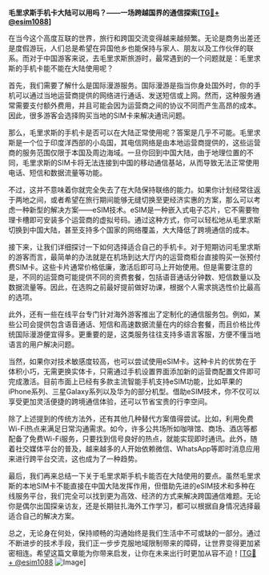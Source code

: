 **毛里求斯手机卡大陆可以用吗？——一场跨越国界的通信探索[[TG💪+ @esim1088](https://t.me/s/esim1088)]**

在当今这个高度互联的世界，旅行和跨国交流变得越来越频繁。无论是商务出差还是度假游玩，人们总是希望在异国他乡也能保持与家人、朋友以及工作伙伴的联系。而对于中国游客来说，去毛里求斯旅游时，最常遇到的一个问题就是：毛里求斯的手机卡能不能在大陆使用呢？

首先，我们需要了解什么是国际漫游服务。国际漫游是指当你身处国外时，你的手机可以通过当地运营商提供的网络进行通话、发送短信或上网。然而，这种服务通常需要支付额外费用，并且可能会因为运营商之间的协议不同而产生高昂的成本。因此，很多游客会选择购买当地的SIM卡来解决通讯问题。

那么，毛里求斯的手机卡是否可以在大陆正常使用呢？答案是几乎不可能。毛里求斯是一个位于印度洋西部的小岛国，其电信网络是由本地运营商提供的，这些运营商的服务范围仅限于本国及周边海域。一旦你回到中国大陆，由于地理位置的不同，毛里求斯的SIM卡将无法连接到中国的移动通信基站，从而导致无法正常使用电话、短信和数据流量等功能。

不过，这并不意味着你就完全失去了在大陆保持联络的能力。如果你计划经常往返于两地之间，或者希望在旅行期间能够无缝切换至更经济实惠的方案，那么可以考虑一种新型的解决方案——eSIM技术。eSIM是一种嵌入式电子芯片，它不需要物理卡槽即可安装多个运营商的虚拟号码。通过这种方式，你可以轻松地从毛里求斯切换到中国大陆，甚至支持多个国家的网络覆盖，大大降低了跨境通信的成本。

接下来，让我们详细探讨一下如何选择适合自己的手机卡。对于短期访问毛里求斯的游客而言，最简单的办法就是在机场到达大厅内的运营商柜台直接购买一张预付费SIM卡。这些卡片通常价格低廉，激活后即可马上开始使用。但是需要注意的是，不同的运营商可能提供不同的资费套餐，包括语音通话分钟数、短信数量以及数据流量等。因此，在选购之前最好提前做好功课，根据个人需求挑选性价比最高的选项。

此外，还有一些在线平台专门针对海外游客推出了定制化的通信服务包。例如，某些公司会提供包含语音通话、短信和高速数据流量在内的综合套餐，而且价格比传统国际漫游便宜得多。更重要的是，这类服务往往支持多语言客服，方便不懂当地语言的用户解决问题。

当然，如果你对技术敏感度较高，也可以尝试使用eSIM卡。这种卡片的优势在于体积小巧，无需更换实体卡，只需通过手机设置界面添加新的运营商配置文件即可完成激活。目前市面上已经有多款主流智能手机支持eSIM功能，比如苹果的iPhone系列、三星Galaxy系列以及华为的部分机型。借助eSIM技术，你不仅可以享受更加灵活便捷的跨境通信体验，还可以节省宝贵的行李空间。

除了上述提到的传统方法外，还有其他几种替代方案值得尝试。比如，利用免费Wi-Fi热点来满足日常沟通需求。如今，许多公共场所如咖啡馆、商场、酒店等都配备了免费Wi-Fi服务，只要找到信号良好的热点，就能实现即时通讯。此外，随着社交媒体平台的普及，越来越多的人开始依赖微信、WhatsApp等即时消息应用来进行跨平台交流，这也成为了一种趋势。

最后，我们再来总结一下关于毛里求斯手机卡能否在大陆使用的要点。虽然毛里求斯的本地SIM卡不能直接在中国大陆发挥作用，但借助先进的eSIM技术和多种在线服务平台，我们完全可以找到更为高效、经济的方式来解决跨国通信难题。无论你是偶尔出国探亲访友，还是长期驻扎海外工作学习，都可以根据自身情况选择最适合自己的解决方案。

总之，无论身在何处，保持顺畅的沟通始终是我们生活中不可或缺的一部分。通过不断进步的技术手段，我们正一步步克服地域限制带来的障碍，让世界变得更加紧密相连。希望这篇文章能为你带来启发，让你在未来出行时更加从容不迫！[[TG💪+ @esim1088](https://t.me/s/esim1088) ![Image](https://i.postimg.cc/4NQfJmqS/Snipaste-2025-05-13-00-14-12.png)]